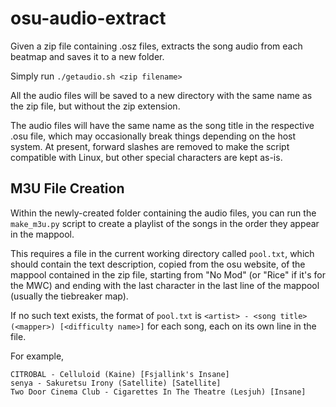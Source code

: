 # osu-audio-extract
Given a zip file containing .osz files, extracts the song audio from each beatmap and saves it to a new folder.

Simply run `./getaudio.sh <zip filename>`

All the audio files will be saved to a new directory with the same name as the zip file, but without the zip extension.

The audio files will have the same name as the song title in the respective .osu file, which may occasionally break things depending on the host system. At present, forward slashes are removed to make the script compatible with Linux, but other special characters are kept as-is.

## M3U File Creation

Within the newly-created folder containing the audio files, you can run the `make_m3u.py` script to create a playlist of the songs in the order they appear in the mappool.

This requires a file in the current working directory called `pool.txt`, which should contain the text description, copied from the osu website, of the mappool contained in the zip file, starting from "No Mod" (or "Rice" if it's for the MWC) and ending with the last character in the last line of the mappool (usually the tiebreaker map).

If no such text exists, the format of `pool.txt` is `<artist> - <song title> (<mapper>) [<difficulty name>]` for each song, each on its own line in the file.

For example, 

```
CITROBAL - Celluloid (Kaine) [Fsjallink's Insane]
senya - Sakuretsu Irony (Satellite) [Satellite]
Two Door Cinema Club - Cigarettes In The Theatre (Lesjuh) [Insane]
```
